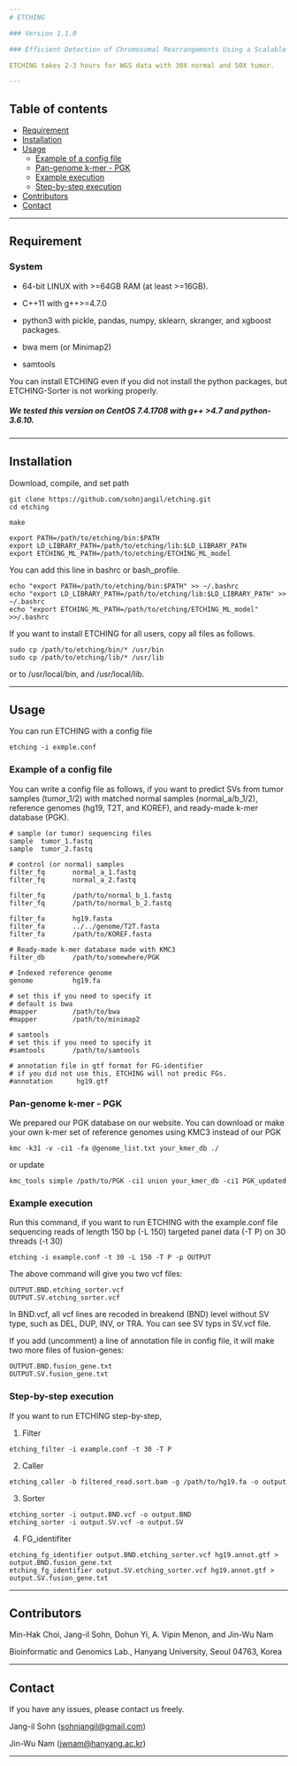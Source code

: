 ```yaml
---
# ETCHING

### Version 1.1.0

### Efficient Detection of Chromosomal Rearrangements Using a Scalable k-mer Database of Multiple Reference Genomes and Variations

ETCHING takes 2-3 hours for WGS data with 30X normal and 50X tumor.

---
```

## Table of contents

  * [Requirement](#requirement)
  * [Installation](#installation)
  * [Usage](#usage)
    * [Example of a config file](#example-of-a-config-file)
    * [Pan-genome k-mer - PGK](#pan-genome-k-mer---pgk)
    * [Example execution](#example-execution)
    * [Step-by-step execution](#step-by-step-execution)
  * [Contributors](#contributors)
  * [Contact](#contact)
---

## Requirement

### System

* 64-bit LINUX with >=64GB RAM (at least >=16GB).

* C++11 with g++>=4.7.0

* python3 with pickle, pandas, numpy, sklearn, skranger, and xgboost packages.

* bwa mem (or Minimap2)

* samtools

You can install ETCHING even if you did not install the python packages, but ETCHING-Sorter is not working properly.

##### We tested this version on CentOS 7.4.1708 with g++ >4.7 and python-3.6.10.

----------------------------------------------------------------------------------
## Installation

Download, compile, and set path
```
git clone https://github.com/sohnjangil/etching.git
cd etching

make

export PATH=/path/to/etching/bin:$PATH
export LD_LIBRARY_PATH=/path/to/etching/lib:$LD_LIBRARY_PATH
export ETCHING_ML_PATH=/path/to/etching/ETCHING_ML_model
```
You can add this line in bashrc or bash_profile.
```
echo "export PATH=/path/to/etching/bin:$PATH" >> ~/.bashrc
echo "export LD_LIBRARY_PATH=/path/to/etching/lib:$LD_LIBRARY_PATH" >> ~/.bashrc
echo "export ETCHING_ML_PATH=/path/to/etching/ETCHING_ML_model" >>/.bashrc
```
If you want to install ETCHING for all users, copy all files as follows.
```
sudo cp /path/to/etching/bin/* /usr/bin
sudo cp /path/to/etching/lib/* /usr/lib
```
or to /usr/local/bin, and /usr/local/lib.

----------------------------------------------------------------------------------
## Usage

You can run ETCHING with a config file
```
etching -i exmple.conf
```

### Example of a config file

You can write a config file as follows, if you want to predict SVs from tumor samples (tumor_1/2) with matched normal samples
(normal_a/b_1/2), reference genomes (hg19, T2T, and KOREF), and ready-made k-mer database (PGK).
```
# sample (or tumor) sequencing files
sample  tumor_1.fastq
sample  tumor_2.fastq

# control (or normal) samples
filter_fq       normal_a_1.fastq
filter_fq       normal_a_2.fastq

filter_fq       /path/to/normal_b_1.fastq
filter_fq       /path/to/normal_b_2.fastq

filter_fa       hg19.fasta
filter_fa       ../../genome/T2T.fasta
filter_fa       /path/to/KOREF.fasta

# Ready-made k-mer database made with KMC3
filter_db       /path/to/somewhere/PGK

# Indexed reference genome
genome          hg19.fa

# set this if you need to specify it
# default is bwa
#mapper         /path/to/bwa
#mapper         /path/to/minimap2

# samtools
# set this if you need to specify it
#samtools       /path/to/samtools

# annotation file in gtf format for FG-identifier
# if you did not use this, ETCHING will not predic FGs.
#annotation      hg19.gtf
```

### Pan-genome k-mer - PGK

We prepared our PGK database on our website.
You can download or make your own k-mer set of reference genomes using KMC3 instead of our PGK
```
kmc -k31 -v -ci1 -fa @genome_list.txt your_kmer_db ./
```
or update
```
kmc_tools simple /path/to/PGK -ci1 union your_kmer_db -ci1 PGK_updated
```

### Example execution

Run this command, if you want to run ETCHING with the example.conf file sequencing reads of length 150 bp (-L 150) targeted panel
data (-T P) on 30 threads (-t 30) 
```
etching -i example.conf -t 30 -L 150 -T P -p OUTPUT
```

The above command will give you two vcf files:
```
OUTPUT.BND.etching_sorter.vcf
OUTPUT.SV.etching_sorter.vcf
```

In BND.vcf, all vcf lines are recoded in breakend (BND) level without SV type,
such as DEL, DUP, INV, or TRA. You can see SV typs in SV.vcf file.

If you add (uncomment) a line of annotation file in config file, it will
make two more files of fusion-genes:
```
OUTPUT.BND.fusion_gene.txt
OUTPUT.SV.fusion_gene.txt
```

### Step-by-step execution

If you want to run ETCHING step-by-step,

1. Filter
```
etching_filter -i example.conf -t 30 -T P 
```
2. Caller
```
etching_caller -b filtered_read.sort.bam -g /path/to/hg19.fa -o output
```
3. Sorter
```
etching_sorter -i output.BND.vcf -o output.BND
etching_sorter -i output.SV.vcf -o output.SV
```
4. FG_identifiter
```
etching_fg_identifier output.BND.etching_sorter.vcf hg19.annot.gtf > output.BND.fusion_gene.txt
etching_fg_identifier output.SV.etching_sorter.vcf hg19.annot.gtf > output.SV.fusion_gene.txt
```

----------------------------------------------------------------------------------
## Contributors

Min-Hak Choi, Jang-il Sohn, Dohun Yi, A. Vipin Menon, and Jin-Wu Nam

Bioinformatic and Genomics Lab., Hanyang University, Seoul 04763, Korea

----------------------------------------------------------------------------------
## Contact

If you have any issues, please contact us freely.

   Jang-il Sohn (sohnjangil@gmail.com)

   Jin-Wu Nam (jwnam@hanyang.ac.kr)

----------------------------------------------------------------------------------